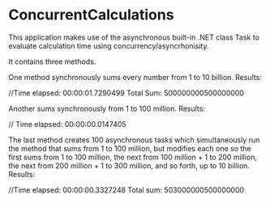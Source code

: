 # ConcurrentCalculations

This application makes use of the asynchronous built-in .NET class Task to evaluate calculation time using concurrency/asyncrhonisity. 

It contains three methods.

One method synchronously sums every number from 1 to 10 billion.
Results:

//Time elapsed: 00:00:01.7290499   Total Sum: 500000000500000000

Another sums synchronously from 1 to 100 million.
Results:

// Time elapsed: 00:00:00.0147405

The last method creates 100 asynchronous tasks which simultaneously run the method that sums from 1 to 100 million, but modifies each one so the first sums from 1 to 100 million, the next from 100 million + 1 to 200 million, the next from 200 million + 1 to 300 million, and so forth, up to 10 billion.
Results:

//Time elapsed: 00:00:00.3327248   Total sum: 503000000500000000

